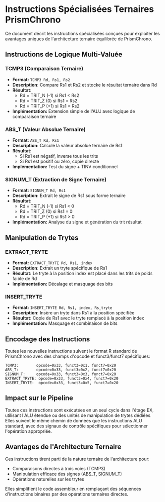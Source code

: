 # Instructions Spécialisées Ternaires PrismChrono

Ce document décrit les instructions spécialisées conçues pour exploiter les avantages uniques de l'architecture ternaire équilibrée de PrismChrono.

## Instructions de Logique Multi-Valuée

### TCMP3 (Comparaison Ternaire)
- **Format:** `TCMP3 Rd, Rs1, Rs2`
- **Description:** Compare Rs1 et Rs2 et stocke le résultat ternaire dans Rd
- **Résultat:**
  - Rd = TRIT_N (-1) si Rs1 < Rs2
  - Rd = TRIT_Z (0) si Rs1 = Rs2
  - Rd = TRIT_P (+1) si Rs1 > Rs2
- **Implémentation:** Extension simple de l'ALU avec logique de comparaison ternaire

### ABS_T (Valeur Absolue Ternaire)
- **Format:** `ABS_T Rd, Rs1`
- **Description:** Calcule la valeur absolue ternaire de Rs1
- **Résultat:**
  - Si Rs1 est négatif, inverse tous les trits
  - Si Rs1 est positif ou zéro, copie directe
- **Implémentation:** Test du signe + TINV conditionnel

### SIGNUM_T (Extraction de Signe Ternaire)
- **Format:** `SIGNUM_T Rd, Rs1`
- **Description:** Extrait le signe de Rs1 sous forme ternaire
- **Résultat:**
  - Rd = TRIT_N (-1) si Rs1 < 0
  - Rd = TRIT_Z (0) si Rs1 = 0
  - Rd = TRIT_P (+1) si Rs1 > 0
- **Implémentation:** Analyse du signe et génération du trit résultat

## Manipulation de Trytes

### EXTRACT_TRYTE
- **Format:** `EXTRACT_TRYTE Rd, Rs1, index`
- **Description:** Extrait un tryte spécifique de Rs1
- **Résultat:** Le tryte à la position index est placé dans les trits de poids faible de Rd
- **Implémentation:** Décalage et masquage des bits

### INSERT_TRYTE
- **Format:** `INSERT_TRYTE Rd, Rs1, index, Rs_tryte`
- **Description:** Insère un tryte dans Rs1 à la position spécifiée
- **Résultat:** Copie de Rs1 avec le tryte remplacé à la position index
- **Implémentation:** Masquage et combinaison de bits

## Encodage des Instructions

Toutes les nouvelles instructions suivent le format R standard de PrismChrono avec des champs d'opcode et funct3/funct7 spécifiques:

```
TCMP3:        opcode=0x33, funct3=0x1, funct7=0x20
ABS_T:        opcode=0x33, funct3=0x2, funct7=0x20
SIGNUM_T:     opcode=0x33, funct3=0x3, funct7=0x20
EXTRACT_TRYTE: opcode=0x33, funct3=0x4, funct7=0x20
INSERT_TRYTE:  opcode=0x33, funct3=0x5, funct7=0x20
```

## Impact sur le Pipeline

Toutes ces instructions sont exécutées en un seul cycle dans l'étage EX, utilisant l'ALU étendue ou des unités de manipulation de trytes dédiées. Elles suivent le même chemin de données que les instructions ALU standard, avec des signaux de contrôle spécifiques pour sélectionner l'opération appropriée.

## Avantages de l'Architecture Ternaire

Ces instructions tirent parti de la nature ternaire de l'architecture pour:
- Comparaisons directes à trois voies (TCMP3)
- Manipulation efficace des signes (ABS_T, SIGNUM_T)
- Opérations naturelles sur les trytes

Elles simplifient le code assembleur en remplaçant des séquences d'instructions binaires par des opérations ternaires directes.